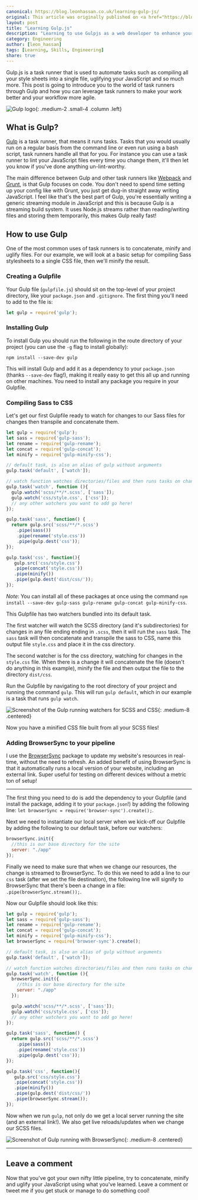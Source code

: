 ```yaml
---
canonical: https://blog.leonhassan.co.uk/learning-gulp-js/
original: This article was originally published on <a href="https://blog.leonhassan.co.uk/learning-gulp-js/">my personal blog</a>.
layout: post
title: "Learning Gulp.js"
description: "Learning to use Gulpjs as a web developer to enhance your workflow and make you work better."
category: Engineering
author: [leon_hassan]
tags: [Learning, Skills, Engineering]
share: true
---
```


Gulp.js is a task runner that is used to automate tasks such as compiling all your style sheets into a single file, uglifying your JavaScript and so much more. This post is going to introduce you to the world of task runners through Gulp and how you can leverage task runners to make your work better and your workflow more agile.

![Gulp logo](https://blog.leonhassan.co.uk/content/images/2017/10/gulp-brand-logo.svg){: .medium-2 .small-4 .column .left}

## What is Gulp?
[Gulp](https://gulpjs.com/) is a task runner, that means it runs tasks. Tasks that you would usually run on a regular basis from the command line or even run using a bash script, task runners handle all that for you. For instance you can use a task runner to lint your JavaScript files every time you change them, it'll then let you know if you've done anything un-lint-worthy.

The main difference between Gulp and other task runners like [Webpack](https://webpack.github.io/) and [Grunt](https://gruntjs.com), is that Gulp focuses on code. You don't need to spend time setting up your config like with Grunt, you just get dug-in straight away writing JavaScript. I feel like that's the best part of Gulp, you're essentially writing a generic streaming module in JavaScript and this is because Gulp is a streaming build system. It uses Node.js streams rather than reading/writing files and storing them temporarily, this makes Gulp really fast!

## How to use Gulp
One of the most common uses of task runners is to concatenate, minify and uglify files. For our example, we will look at a basic setup for compiling Sass stylesheets to a single CSS file, then we'll minify the result.

### Creating a Gulpfile
Your Gulp file (`gulpfile.js`) should sit on the top-level of your project directory, like your `package.json` and `.gitignore`. The first thing you'll need to add to the file is:

```JavaScript
let gulp = require('gulp');
```

### Installing Gulp
To install Gulp you should run the following in the route directory of your project (you can use the `-g` flag to install globally):

```
npm install --save-dev gulp
```
This will install Gulp and add it as a dependency to your `package.json` (thanks `--save-dev` flag!), making it really easy to get this all up and running on other machines. You need to install any package you require in your Gulpfile.

### Compiling Sass to CSS
Let's get our first Gulpfile ready to watch for changes to our Sass files for changes then transpile and concatenate them.

```JavaScript
let gulp = require('gulp');
let sass = require('gulp-sass');
let rename = require('gulp-rename');
let concat = require('gulp-concat');
let minify = require('gulp-minify-css');

// default task, is also an alias of gulp without arguments
gulp.task('default', ['watch']);

// watch function watches directories/files and then runs tasks on change
gulp.task('watch', function (){
  gulp.watch('scss/**/*.scss', ['sass']);
  gulp.watch('css/style.css', ['css']);
  // any other watchers you want to add go here!
});

gulp.task('sass', function() {
  return gulp.src('scss/**/*.scss')
    .pipe(sass())
    .pipe(rename('style.css'))
    .pipe(gulp.dest('css'));
});

gulp.task('css', function(){
   gulp.src('css/style.css')
   .pipe(concat('style.css'))
   .pipe(minify())
   .pipe(gulp.dest('dist/css/'));
});
```

*Note*: You can install all of these packages at once using the command `npm install --save-dev gulp-sass gulp-rename gulp-concat gulp-minify-css`.

This Gulpfile has two watchers bundled into its default task.

The first watcher will watch the SCSS directory (and it's subdirectories) for changes in any file ending ending in `.scss`, then it will run the `sass` task. The `sass` task will then concatenate and transpile the sass to CSS, name this output file `style.css` and place it in the css directory.

The second watcher is for the css directory, watching for changes in the `style.css` file. When there is a change it will concatenate the file (doesn't do anything in this example), minify the file and then output the file to the directory `dist/css`.

Run the Gulpfile by navigating to the root directory of your project and running the command `gulp`. This will run `gulp default`, which in our example is a task that runs `gulp watch`.

![Screenshot of the Gulp running watchers for SCSS and CSS](https://blog.leonhassan.co.uk/content/images/2017/10/gulp-for-scss-and-css-1.png){: .medium-8 .centered}

Now you have a minified CSS file built from all your SCSS files!

### Adding BrowserSync to your pipeline
I use the [BrowserSync](https://www.browsersync.io/) package to update my website's resources in real-time, without the need to refresh. An added benefit of using BrowserSync is that it automatically runs a local version of your website, including an external link. Super useful for testing on different devices without a metric ton of setup!

---

The first thing you need to do is add the dependency to your Gulpfile (and install the package, adding it to your `package.json`!) by adding the following line: `let browserSync = require('browser-sync').create();`.

Next we need to instantiate our local server when we kick-off our Gulpfile by adding the following to our default task, before our watchers:

```JavaScript
browserSync.init({
  //this is our base directory for the site
  server: "./app"
});
```

Finally we need to make sure that when we change our resources, the change is streamed to BrowserSync. To do this we need to add a line to our `css` task (after we set the file destination), the following line will signify to BrowserSync that there's been a change in a file: `.pipe(browserSync.stream());`.

Now our Gulpfile should look like this:

```JavaScript
let gulp = require('gulp');
let sass = require('gulp-sass');
let rename = require('gulp-rename');
let concat = require('gulp-concat');
let minify = require('gulp-minify-css');
let browserSync = require('browser-sync').create();

// default task, is also an alias of gulp without arguments
gulp.task('default', ['watch']);

// watch function watches directories/files and then runs tasks on change
gulp.task('watch', function (){
  browserSync.init({
    //this is our base directory for the site
    server: "./app"
  });

  gulp.watch('scss/**/*.scss', ['sass']);
  gulp.watch('css/style.css', ['css']);
  // any other watchers you want to add go here!
});

gulp.task('sass', function() {
  return gulp.src('scss/**/*.scss')
    .pipe(sass())
    .pipe(rename('style.css'))
    .pipe(gulp.dest('css'));
});

gulp.task('css', function(){
   gulp.src('css/style.css')
   .pipe(concat('style.css'))
   .pipe(minify())
   .pipe(gulp.dest('dist/css/'))
   .pipe(browserSync.stream());
});
```

Now when we run `gulp`, not only do we get a local server running the site (and an external link!). We also get live reloads/updates when we change our SCSS files.

![Screenshot of Gulp running with BrowserSync](https://blog.leonhassan.co.uk/content/images/2017/10/gulp-with-browsersync-1.png){: .medium-8 .centered}

---

## Leave a comment
Now that you've got your own nifty little pipeline, try to concatenate, minify and uglify your JavaScript using what you've learned. Leave a comment or tweet me if you get stuck or manage to do something cool!
